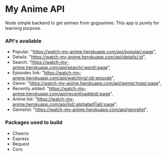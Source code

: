 # My Anime API
Node simple backend to get animes from gogoanime. This app is purely for learning purpose.

### API's available
- Popular: "https://watch-my-anime.herokuapp.com/api/popular/:page",
- Details: "https://watch-my-anime.herokuapp.com/api/details/:id",
- Search: "https://watch-my-anime.herokuapp.com/api/search/:word/:page",
- Episodes link: "https://watch-my-anime.herokuapp.com/api/watching/:id/:episode",
- Genre: "https://watch-my-anime.herokuapp.com/api/genre/:type/:page",
- Recently added: "https://watch-my-anime.herokuapp.com/api/recentlyadded/:page",
- Anime list: "https://watch-my-anime.herokuapp.com/api/list/:alphabet||all/:page",
- Genrelist: "https://watch-my-anime.herokuapp.com/api/genrelist",

### Packages used to build
- Cheerio
- Express
- Request
- Cors
